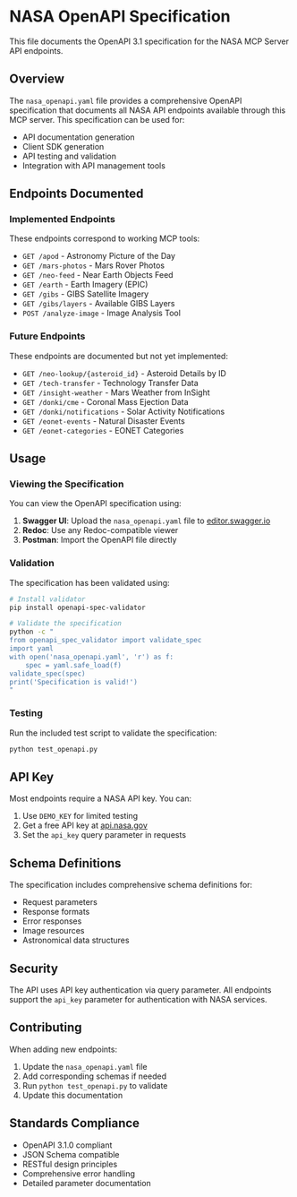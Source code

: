 # NASA OpenAPI Specification

This file documents the OpenAPI 3.1 specification for the NASA MCP Server API endpoints.

## Overview

The `nasa_openapi.yaml` file provides a comprehensive OpenAPI specification that documents all NASA API endpoints available through this MCP server. This specification can be used for:

- API documentation generation
- Client SDK generation
- API testing and validation
- Integration with API management tools

## Endpoints Documented

### Implemented Endpoints
These endpoints correspond to working MCP tools:

- `GET /apod` - Astronomy Picture of the Day
- `GET /mars-photos` - Mars Rover Photos
- `GET /neo-feed` - Near Earth Objects Feed
- `GET /earth` - Earth Imagery (EPIC)
- `GET /gibs` - GIBS Satellite Imagery
- `GET /gibs/layers` - Available GIBS Layers
- `POST /analyze-image` - Image Analysis Tool

### Future Endpoints
These endpoints are documented but not yet implemented:

- `GET /neo-lookup/{asteroid_id}` - Asteroid Details by ID
- `GET /tech-transfer` - Technology Transfer Data
- `GET /insight-weather` - Mars Weather from InSight
- `GET /donki/cme` - Coronal Mass Ejection Data
- `GET /donki/notifications` - Solar Activity Notifications
- `GET /eonet-events` - Natural Disaster Events
- `GET /eonet-categories` - EONET Categories

## Usage

### Viewing the Specification

You can view the OpenAPI specification using:

1. **Swagger UI**: Upload the `nasa_openapi.yaml` file to [editor.swagger.io](https://editor.swagger.io/)
2. **Redoc**: Use any Redoc-compatible viewer
3. **Postman**: Import the OpenAPI file directly

### Validation

The specification has been validated using:

```bash
# Install validator
pip install openapi-spec-validator

# Validate the specification
python -c "
from openapi_spec_validator import validate_spec
import yaml
with open('nasa_openapi.yaml', 'r') as f:
    spec = yaml.safe_load(f)
validate_spec(spec)
print('Specification is valid!')
"
```

### Testing

Run the included test script to validate the specification:

```bash
python test_openapi.py
```

## API Key

Most endpoints require a NASA API key. You can:

1. Use `DEMO_KEY` for limited testing
2. Get a free API key at [api.nasa.gov](https://api.nasa.gov/)
3. Set the `api_key` query parameter in requests

## Schema Definitions

The specification includes comprehensive schema definitions for:

- Request parameters
- Response formats
- Error responses
- Image resources
- Astronomical data structures

## Security

The API uses API key authentication via query parameter. All endpoints support the `api_key` parameter for authentication with NASA services.

## Contributing

When adding new endpoints:

1. Update the `nasa_openapi.yaml` file
2. Add corresponding schemas if needed
3. Run `python test_openapi.py` to validate
4. Update this documentation

## Standards Compliance

- OpenAPI 3.1.0 compliant
- JSON Schema compatible
- RESTful design principles
- Comprehensive error handling
- Detailed parameter documentation